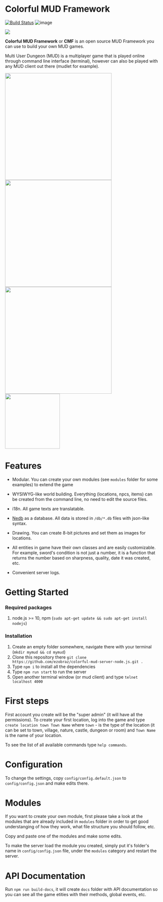 # Colorful MUD Framework
[![Build Status](https://travis-ci.org/ezobraz/colorful-mud-server-node.js.svg?branch=master)](https://travis-ci.org/ezobraz/colorful-mud-server-node.js)
![image](https://status.david-dm.org/gh/ezobraz/colorful-mud-server-node.js.svg)

<img src="https://i.postimg.cc/x87Mw6FG/image.png">

__Colorful MUD Framework__ or __CMF__ is an open source MUD Framework you can use to build your own MUD games.

Multi User Dungeon (MUD) is a multiplayer game that is played online through command line interface (terminal), however can also be played with any MUD client out there (mudlet for example).

<img src="https://i.postimg.cc/qvmnN2b5/image.png" width="350"> <img src="https://i.postimg.cc/jdcn1zbS/image.png" width="350"> 
<img src="https://i.postimg.cc/fRHtp2tV/image.png" width="350"> <img src="https://i.postimg.cc/W3xxTFcD/image.png" width="180">

# Features

* Modular. You can create your own modules (see `modules` folder for some examples) to extend the game

* WYSIWYG-like world building. Everything (locations, npcs, items) can be created from the command line, no need to edit the source files.

* i18n. All game texts are translatable.

* [Nedb](https://github.com/louischatriot/nedb) as a database. All data is stored in `/db/*.db` files with json-like syntax.

* Drawing. You can create 8-bit pictures and set them as images for locations.

* All entities in game have their own classes and are easily customizable. For example, sword's condition is not just a number, it is a function that returns the number based on sharpness, quality, date it was created, etc.

* Convenient server logs.

# Getting Started
### Required packages
1. node.js >= 10, npm (`sudo apt-get update && sudo apt-get install nodejs`)

### Installation
1. Create an empty folder somewhere, navigate there with your terminal (`mkdir mymud && cd mymud`)
1. Clone this repository there `git clone https://github.com/ezobraz/colorful-mud-server-node.js.git .`
2. Type `npm i` to install all the dependencies
3. Type `npm run start` to run the server
4. Open another terminal window (or mud client) and type `telnet localhost 4000`

# First steps
First account you create will be the "super admin" (it will have all the permissions).
To create your first location, log into the game and type `create location town Town Name` where `town` - is the type of the location (it can be set to town, village, nature, castle, dungeon or room) and `Town Name` is the name of your location.

To see the list of all available commands type `help commands`.

# Configuration
To change the settings, copy `config/config.default.json` to `config/config.json` and make edits there.

# Modules
If you  want to create your own module, first please take a look at the modules that are already included in `modules` folder in order to get good understanging of how they work, what file structure you should follow, etc.

Copy and paste one of the modules and make some edits.

To make the server load the module you created, simply put it's folder's name in `config/config.json` file, under the `modules` category and restart the server.

# API Documentation
Run `npm run build-docs`, it will create `docs` folder with API documentation so you can see all the game etities with their methods, global events, etc.
